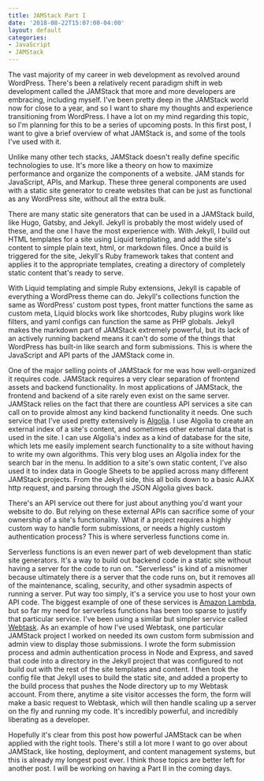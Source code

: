 ```yaml
---
title: JAMStack Part I
date: '2018-08-22T15:07:00-04:00'
layout: default
categories:
- JavaScript
- JAMStack
---
```

The vast majority of my career in web development as revolved around WordPress. There's been a relatively recent paradigm shift in web development called the JAMStack that more and more developers are embracing, including myself. I've been pretty deep in the JAMStack world now for close to a year, and so I want to share my thoughts and experience transitioning from WordPress. I have a lot on my mind regarding this topic, so I'm planning for this to be a series of upcoming posts. In this first post, I want to give a brief overview of what JAMStack is, and some of the tools I've used with it.

Unlike many other tech stacks, JAMStack doesn't really define specific technologies to use. It's more like a theory on how to maximize performance and organize the components of a website. JAM stands for JavaScript, APIs, and Markup. These three general components are used with a static site generator to create websites that can be just as functional as any WordPress site, without all the extra bulk.

There are many static site generators that can be used in a JAMStack build, like Hugo, Gatsby, and Jekyll. Jekyll is probably the most widely used of these, and the one I have the most experience with. With Jekyll, I build out HTML templates for a site using Liquid templating, and add the site's content to simple plain text, html, or markdown files. Once a build is triggered for the site, Jekyll's Ruby framework takes that content and applies it to the appropriate templates, creating a directory of completely static content that's ready to serve.

With Liquid templating and simple Ruby extensions, Jekyll is capable of everything a WordPress theme can do. Jekyll's collections function the same as WordPress' custom post types, front matter functions the same as custom meta, Liquid blocks work like shortcodes, Ruby plugins work like filters, and yaml configs can function the same as PHP globals. Jekyll makes the markdown part of JAMStack extremely powerful, but its lack of an actively running backend means it can't do some of the things that WordPress has built-in like search and form submissions. This is where the JavaScript and API parts of the JAMStack come in.

One of the major selling points of JAMStack for me was how well-organized it requires code. JAMStack requires a very clear separation of frontend assets and backend functionality. In most applications of JAMStack, the frontend and backend of a site rarely even exist on the same server. JAMStack relies on the fact that there are countless API services a site can call on to provide almost any kind backend functionality it needs. One such service that I've used pretty extensively is <a href="https://www.algolia.com">Algolia</a>. I use Algolia to create an external index of a site's content, and sometimes other external data that is used in the site. I can use Algolia's index as a kind of database for the site, which lets me easily implement search functionality to a site without having to write my own algorithms. This very blog uses an Algolia index for the search bar in the menu. In addition to a site's own static content, I've also used it to index data in Google Sheets to be applied across many different JAMStack projects. From the Jekyll side, this all boils down to a basic AJAX http request, and parsing through the JSON Algolia gives back.

There's an API service out there for just about anything you'd want your website to do. But relying on these external APIs can sacrifice some of your ownership of a site's functionality. What if a project requires a highly custom way to handle form submissions, or needs a highly custom authentication process? This is where serverless functions come in.

Serverless functions is an even newer part of web development than static site generators. It's a way to build out backend code in a static site without having a server for the code to run on. "Serverless" is kind of a misnomer because ultimately there <em>is</em> a server that the code runs on, but it removes all of the maintenance, scaling, security, and other sysadmin aspects of running a server. Put way too simply, it's a service you use to host your own API code. The biggest example of one of these services is <a href="https://aws.amazon.com/lambda/">Amazon Lambda</a>, but so far my need for serverless functions has been too sparse to justify that particular service. I've been using a similar but simpler service called <a href="https://webtask.io">Webtask</a>. As an example of how I've used Webtask, one particular JAMStack project I worked on needed its own custom form submission and admin view to display those submissions. I wrote the form submission process and admin authentication process in Node and Express, and saved that code into a directory in the Jekyll project that was configured to not build out with the rest of the site templates and content. I then took the config file that Jekyll uses to build the static site, and added a property to the build process that pushes the Node directory up to my Webtask account. From there, anytime a site visitor accesses the form, the form will make a basic request to Webtask, which will then handle scaling up a server on the fly and running my code. It's incredibly powerful, and incredibly liberating as a developer.

Hopefully it's clear from this post how powerful JAMStack can be when applied with the right tools. There's still a lot more I want to go over about JAMStack, like hosting, deployment, and content management systems, but this is already my longest post ever. I think those topics are better left for another post. I will be working on having a Part II in the coming days.
